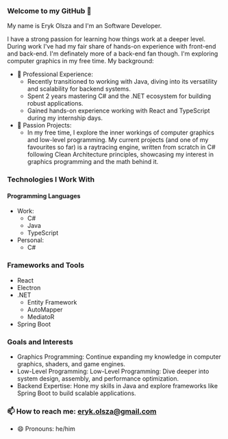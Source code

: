 ### Welcome to my GitHub 👋

My name is Eryk Olsza and I'm an Software Developer.

I have a strong passion for learning how things work at a deeper level. During work I've had my fair share of hands-on experience with front-end and back-end. I'm definately more of a back-end fan though. I'm exploring computer graphics in my free time. My background:
* 💼 Professional Experience:
  * Recently transitioned to working with Java, diving into its versatility and scalability for backend systems.
  * Spent 2 years mastering C# and the .NET ecosystem for building robust applications.
  * Gained hands-on experience working with React and TypeScript during my internship days.
* 🌱 Passion Projects:
  * In my free time, I explore the inner workings of computer graphics and low-level programming. My current projects (and one of my favourites so far) is a raytracing engine, written from scratch in C# following Clean Architecture principles, showcasing my interest in graphics programming and the math behind it.

### Technologies I Work With
#### Programming Languages
* Work:
  * C#
  * Java
  * TypeScript
* Personal:
  * C#
### Frameworks and Tools
* React
 * Electron
* .NET
  * Entity Framework
  * AutoMapper
  * MediatoR
* Spring Boot

### Goals and Interests
* Graphics Programming: Continue expanding my knowledge in computer graphics, shaders, and game engines.
* Low-Level Programming: Low-Level Programming: Dive deeper into system design, assembly, and performance optimization.
* Backend Expertise: Hone my skills in Java and explore frameworks like Spring Boot to build scalable applications.

### 📫 How to reach me: eryk.olsza@gmail.com
- 😄 Pronouns: he/him
<!--
**Kyt00n/Kyt00n** is a ✨ _special_ ✨ repository because its `README.md` (this file) appears on your GitHub profile.

Here are some ideas to get you started:

- 🔭 I’m currently working on ...
- 🌱 I’m currently learning ...
- 👯 I’m looking to collaborate on ...
- 🤔 I’m looking for help with ...
- 💬 Ask me about ...
- 📫 How to reach me: ...
- 😄 Pronouns: ...
- ⚡ Fun fact: ...
-->
